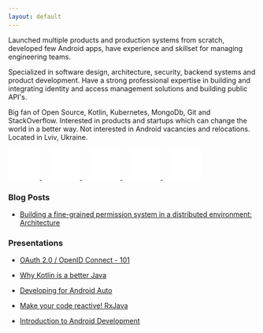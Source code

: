 ```yaml
---
layout: default
---
```


Launched multiple products and production systems from scratch, developed few Android apps, have experience and skillset for managing engineering teams.

Specialized in software design, architecture, security, backend systems and product development. Have a strong professional expertise in building and integrating identity and access management solutions and building public API's.

Big fan of Open Source, Kotlin, Kubernetes, MongoDb, Git and StackOverflow. Interested in products and startups which can change the world in a better way. Not interested in Android vacancies and relocations. Located in Lviv, Ukraine. 

<a href="https://github.com/yyunikov/" target="_blank">
    <img src="images/github.svg" width="64px" height="64px" alt="GitHub - yyunikov">
</a>
<a href="https://stackoverflow.com/users/1889928/yuriy-yunikov" style="margin-left: 1em" target="_blank">
    <img src="images/stackoverflow.svg" width="64px" height="64px" alt="StackOverflow - yyunikov">
</a>
<a href="https://ua.linkedin.com/in/yyunikov/" style="margin-left: 1em" target="_blank">
    <img src="images/linkedin.svg" width="64px" height="64px" alt="LinkedIn - Yuriy Yunikov">
</a>
<a href="https://twitter.com/yyunikov" style="margin-left: 1em" target="_blank">
    <img src="images/twitter.svg" width="64px" height="64px" alt="Twitter - yyunikov">
</a>
<a href="https://play.google.com/store/apps/dev?id=6972910091202284868" style="margin-left: 1em" target="_blank">
    <img src="images/google_play.svg" width="64px" height="64px" alt="Google Play - Yuriy Yunikov">
</a>

### Blog Posts

* <a href="https://www.verygoodsecurity.com/blog/posts/building-a-fine-grained-permission-system-in-a-distributed-environment/" target="_blank">
    Building a fine-grained permission system in a distributed environment: Architecture
</a>

### Presentations

* <a href="https://docs.google.com/presentation/d/e/2PACX-1vRvex2nL8qr-zgJFffpXcSQ2dDPAu8PJKyHkOOUF-dag-uLXcS2LYYnlc2YLGMw6zsR0aqpFnB7skhh/embed?start=false&loop=false&delayms=3000" target="_blank">
    OAuth 2.0 / OpenID Connect - 101
</a>

* <a href="https://docs.google.com/presentation/d/1YFmhh7l45AdcPMavCyVm6QA_JVeo60hnXfPj7yJeMZM/embed?start=false&loop=false&delayms=3000" target="_blank">
    Why Kotlin is a better Java
</a>

* <a href="https://docs.google.com/presentation/d/1G2VB_2BFuX-8dNFIwiTmoRfpNddXYyZILhRZARDtuC8/embed?start=false&loop=false&delayms=3000" target="_blank">
    Developing for Android Auto
</a>

* <a href="https://docs.google.com/presentation/d/13OpgbMbagGdVBEtPYervSvMybc15QJcEv7Q4AYK2umc/embed?start=false&loop=false&delayms=3000" target="_blank">
    Make your code reactive! RxJava
</a>

* <a href="https://docs.google.com/presentation/d/1ppqDYupWzhecq-MLxKXEKM-iw4RdMeo1OVrHzhbbi3g/embed?start=false&loop=false&delayms=3000" target="_blank">
    Introduction to Android Development
</a>